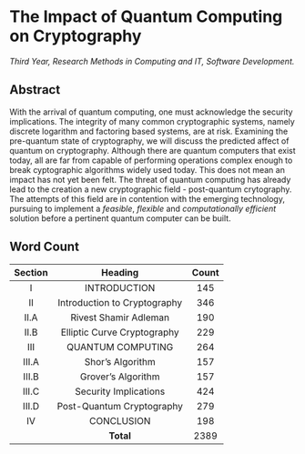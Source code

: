 # The Impact of Quantum Computing on Cryptography

*Third Year, Research Methods in Computing and IT, Software Development.*

## Abstract

With the arrival of quantum computing, one must acknowledge the security implications. The integrity of many common cryptographic systems, namely discrete logarithm and factoring based systems, are at risk. Examining the pre-quantum state of cryptography, we will discuss the predicted affect of quantum on cryptography. Although there are quantum computers that exist today, all are far from capable of performing operations complex enough to break cyptographic algorithms widely used today. This does not mean an impact has not yet been felt. The threat of quantum computing has already lead to the creation a new cryptographic field - post-quantum crytography. The attempts of this field are in contention with the emerging technology, pursuing to implement a *feasible*, *flexible* and *computationally efficient* solution before a pertinent quantum  computer can be built.

## Word Count

| Section | Heading | Count |
|:---:|:---:|:---:|
| I | INTRODUCTION | 145 |
| II | Introduction to Cryptography | 346 |
| II.A | Rivest Shamir Adleman | 190 |
| II.B | Elliptic Curve Cryptography | 229 |
| III | QUANTUM COMPUTING | 264 |
| III.A | Shor’s Algorithm | 157 |
| III.B | Grover’s Algorithm | 157 |
| III.C | Security Implications | 424 |
| III.D | Post-Quantum Cryptography | 279 |
| IV | CONCLUSION | 198 |
| | **Total** | 2389 |